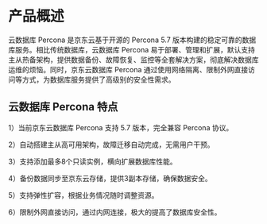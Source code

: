 # 产品概述

云数据库 Percona 是京东云基于开源的 Percona 5.7 版本构建的稳定可靠的数据库服务。相比传统数据库，云数据库 Percona 易于部署、管理和扩展，默认支持主从热备架构，提供数据备份、故障恢复、监控等全套解决方案，彻底解决数据库运维的烦恼。同时，京东云数据库 Percona 通过使用网络隔离、限制外网直接访问等方式，为数据库服务提供了高级别的安全性需求。

## 云数据库 Percona 特点

1）当前京东云数据库 Percona 支持 5.7 版本，完全兼容 Percona 协议。

2）自动搭建主从高可用架构，故障迁移自动完成，无需用户干预。

3）支持添加最多8个只读实例，横向扩展数据库性能。

4）备份数据同步至京东云存储，提供3副本存储，确保数据安全。

5）支持弹性扩容，根据业务情况随时调整资源。

6）限制外网直接访问，通过内网连接，极大的提高了数据库安全性。